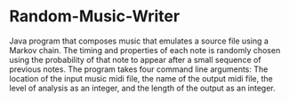 # Random-Music-Writer
Java program that composes music that emulates a source file using a Markov chain. The timing and properties of each note is randomly chosen using the probability of that note to appear after a small sequence of previous notes. The program takes four command line arguments: The location of the input music midi file, the name of the output midi file, the level of analysis as an integer, and the length of the output as an integer.
